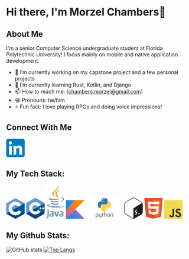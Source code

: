 # Hi there, I'm Morzel Chambers👋

## About Me
I'm a senior Computer Science undergraduate student at Florida Polytechnic University! I focus mainly on mobile and native application development.
- 🔭 I’m currently working on my capstone project and a few personal projects
- 🌱 I’m currently learning Rust, Kotlin, and Django
- 📫 How to reach me: [chambers.morzel@gmail.com]
- 😄 Pronouns: he/him
- ⚡ Fun fact: I love playing RPGs and doing voice impressions!

## Connect With Me
<a href="https://www.linkedin.com/in/morzel-chambers-39a847225" target="_blank" rel="noreferrer noopener"><img src="/social-icons/linkedin.png" width=50px></a>
## My Tech Stack:
<a href="https://cprogramming.com/" target="_blank" rel="noreferrer noopener"><img src="/tech-icons/c.png" width=50px></a> <img src="/tech-icons/cpp.png" width=50px> <img src="tech-icons/java.png" width=50px> <img src="/tech-icons/kotlin.png" width=50px> <img src="/tech-icons/python.png" width=100px> <img src="/tech-icons/bash.png" width=50px> <img src="/tech-icons/html.png" width=50px> <img src="/tech-icons/javascript.png" width=50px>
## My Github Stats:
![GitHub stats](https://github-readme-stats.vercel.app/api?username=KingCyb0rg&show_icons=true&theme=dracula)
[![Top Langs](https://github-readme-stats.vercel.app/api/top-langs/?username=KingCyb0rg)](https://github.com/anuraghazra/github-readme-stats)
